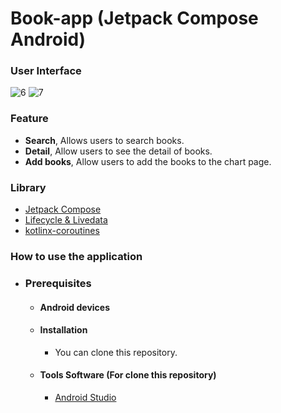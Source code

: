 # Book-app (Jetpack Compose Android)

### User Interface
![6](https://github.com/LibrioX/Book-app/assets/106506074/51b7f055-08a8-46e3-9a5a-4add3e151d19)
![7](https://github.com/LibrioX/Book-app/assets/106506074/53b8b622-b226-4846-bbb8-04ed81efd357)

### Feature
- **Search**, Allows users to search books.
- **Detail**, Allow users to see the detail of books.
- **Add books**, Allow users to add the books to the chart page.

### Library
- [Jetpack Compose](https://developer.android.com/jetpack/compose)
- [Lifecycle & Livedata](https://developer.android.com/jetpack/androidx/releases/lifecycle)
- [kotlinx-coroutines](https://developer.android.com/kotlin/coroutines)

### How to use the application
- ### Prerequisites
    - #### Android devices
    - #### Installation
      - You can clone this repository.
    - #### Tools Software (For clone this repository)
        - [Android Studio](https://developer.android.com/studio)

  
   
